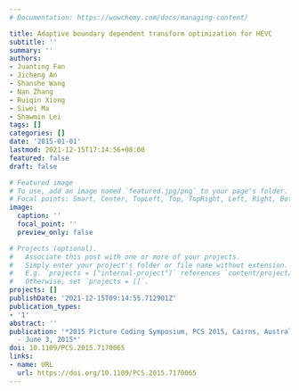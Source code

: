 ```yaml
---
# Documentation: https://wowchemy.com/docs/managing-content/

title: Adaptive boundary dependent transform optimization for HEVC
subtitle: ''
summary: ''
authors:
- Juanting Fan
- Jicheng An
- Shanshe Wang
- Nan Zhang
- Ruiqin Xiong
- Siwei Ma
- Shawmin Lei
tags: []
categories: []
date: '2015-01-01'
lastmod: 2021-12-15T17:14:56+08:00
featured: false
draft: false

# Featured image
# To use, add an image named `featured.jpg/png` to your page's folder.
# Focal points: Smart, Center, TopLeft, Top, TopRight, Left, Right, BottomLeft, Bottom, BottomRight.
image:
  caption: ''
  focal_point: ''
  preview_only: false

# Projects (optional).
#   Associate this post with one or more of your projects.
#   Simply enter your project's folder or file name without extension.
#   E.g. `projects = ["internal-project"]` references `content/project/deep-learning/index.md`.
#   Otherwise, set `projects = []`.
projects: []
publishDate: '2021-12-15T09:14:55.712901Z'
publication_types:
- '1'
abstract: ''
publication: '*2015 Picture Coding Symposium, PCS 2015, Cairns, Australia, May 31
  - June 3, 2015*'
doi: 10.1109/PCS.2015.7170065
links:
- name: URL
  url: https://doi.org/10.1109/PCS.2015.7170065
---
```

